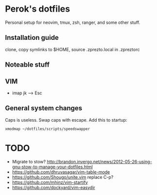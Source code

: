 # Perok's dotfiles

Personal setup for neovim, tmux, zsh, ranger, and some other stuff.


Installation guide
------------------

clone, copy symlinks to $HOME, source .zprezto.local in .zpreztorc

Noteable stuff
--------------

## VIM

* imap jk --> Esc

## General system changes

Caps is useless. Swap caps with escape. Add this to startup:

    xmodmap ~/dotfiles/scripts/speedswapper

# TODO
* Migrate to stow? http://brandon.invergo.net/news/2012-05-26-using-gnu-stow-to-manage-your-dotfiles.html
* https://github.com/dhruvasagar/vim-table-mode
* https://github.com/Shougo/unite.vim replace C-p?
* https://github.com/mhinz/vim-startify
* https://github.com/dockyard/vim-easydir
